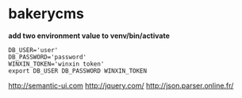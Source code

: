 # bakerycms
**add two environment value to venv/bin/activate**
```shell
DB_USER='user'
DB_PASSWORD='password'
WINXIN_TOKEN='winxin token'
export DB_USER DB_PASSWORD WINXIN_TOKEN
```

http://semantic-ui.com
http://jquery.com/
http://json.parser.online.fr/
